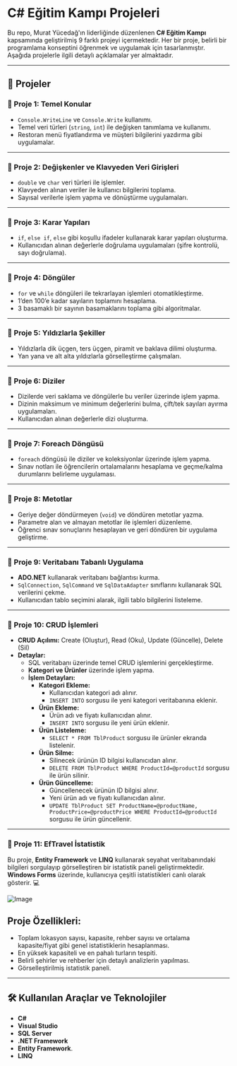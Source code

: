 # C# Eğitim Kampı Projeleri

Bu repo, Murat Yücedağ'ın liderliğinde düzenlenen **C# Eğitim Kampı** kapsamında geliştirilmiş 9 farklı projeyi içermektedir. Her bir proje, belirli bir programlama konseptini öğrenmek ve uygulamak için tasarlanmıştır. Aşağıda projelerle ilgili detaylı açıklamalar yer almaktadır.

---

## 🚀 Projeler

### 📍 Proje 1: Temel Konular
  - `Console.WriteLine` ve `Console.Write` kullanımı.
  - Temel veri türleri (`string`, `int`) ile değişken tanımlama ve kullanımı.
  - Restoran menü fiyatlandırma ve müşteri bilgilerini yazdırma gibi uygulamalar.

---

### 📍 Proje 2: Değişkenler ve Klavyeden Veri Girişleri
  - `double` ve `char` veri türleri ile işlemler.
  - Klavyeden alınan veriler ile kullanıcı bilgilerini toplama.
  - Sayısal verilerle işlem yapma ve dönüştürme uygulamaları.

---

### 📍 Proje 3: Karar Yapıları
  - `if`, `else if`, `else` gibi koşullu ifadeler kullanarak karar yapıları oluşturma.
  - Kullanıcıdan alınan değerlerle doğrulama uygulamaları (şifre kontrolü, sayı doğrulama).

---

### 📍 Proje 4: Döngüler
  - `for` ve `while` döngüleri ile tekrarlayan işlemleri otomatikleştirme.
  - 1’den 100’e kadar sayıların toplamını hesaplama.
  - 3 basamaklı bir sayının basamaklarını toplama gibi algoritmalar.

---

### 📍 Proje 5: Yıldızlarla Şekiller
  - Yıldızlarla dik üçgen, ters üçgen, piramit ve baklava dilimi oluşturma.
  - Yan yana ve alt alta yıldızlarla görselleştirme çalışmaları.

---

### 📍 Proje 6: Diziler
  - Dizilerde veri saklama ve döngülerle bu veriler üzerinde işlem yapma.
  - Dizinin maksimum ve minimum değerlerini bulma, çift/tek sayıları ayırma uygulamaları.
  - Kullanıcıdan alınan değerlerle dizi oluşturma.

---

### 📍 Proje 7: Foreach Döngüsü
  - `foreach` döngüsü ile diziler ve koleksiyonlar üzerinde işlem yapma.
  - Sınav notları ile öğrencilerin ortalamalarını hesaplama ve geçme/kalma durumlarını belirleme uygulaması.

---

### 📍 Proje 8: Metotlar
  - Geriye değer döndürmeyen (`void`) ve döndüren metotlar yazma.
  - Parametre alan ve almayan metotlar ile işlemleri düzenleme.
  - Öğrenci sınav sonuçlarını hesaplayan ve geri döndüren bir uygulama geliştirme.

---

### 📍 Proje 9: Veritabanı Tabanlı Uygulama
  - **ADO.NET** kullanarak veritabanı bağlantısı kurma.
  - `SqlConnection`, `SqlCommand` ve `SqlDataAdapter` sınıflarını kullanarak SQL verilerini çekme.
  - Kullanıcıdan tablo seçimini alarak, ilgili tablo bilgilerini listeleme.

---

### 📍 Proje 10: CRUD İşlemleri
- **CRUD Açılımı:** Create (Oluştur), Read (Oku), Update (Güncelle), Delete (Sil)
- **Detaylar:**
  - SQL veritabanı üzerinde temel CRUD işlemlerini gerçekleştirme.
  - **Kategori ve Ürünler** üzerinde işlem yapma.
  - **İşlem Detayları:**
    - **Kategori Ekleme:**
      - Kullanıcıdan kategori adı alınır.
      - `INSERT INTO` sorgusu ile yeni kategori veritabanına eklenir.
    - **Ürün Ekleme:**
      - Ürün adı ve fiyatı kullanıcıdan alınır.
      - `INSERT INTO` sorgusu ile yeni ürün eklenir.
    - **Ürün Listeleme:**
      - `SELECT * FROM TblProduct` sorgusu ile ürünler ekranda listelenir.
    - **Ürün Silme:**
      - Silinecek ürünün ID bilgisi kullanıcıdan alınır.
      - `DELETE FROM TblProduct WHERE ProductId=@productId` sorgusu ile ürün silinir.
    - **Ürün Güncelleme:**
      - Güncellenecek ürünün ID bilgisi alınır.
      - Yeni ürün adı ve fiyatı kullanıcıdan alınır.
      - `UPDATE TblProduct SET ProductName=@productName, ProductPrice=@productPrice WHERE ProductId=@productId` sorgusu ile ürün güncellenir.

---

### 📍 Proje 11: EfTravel İstatistik

Bu proje, **Entity Framework** ve **LINQ** kullanarak seyahat veritabanındaki bilgileri sorgulayıp görselleştiren bir istatistik paneli geliştirmektedir. **Windows Forms** üzerinde, kullanıcıya çeşitli istatistikleri canlı olarak gösterir. 💻

![Image](https://github.com/user-attachments/assets/6aec411b-07cb-4c9b-afb5-f6ccccae3af6)

## Proje Özellikleri:
- Toplam lokasyon sayısı, kapasite, rehber sayısı ve ortalama kapasite/fiyat gibi genel istatistiklerin hesaplanması.
- En yüksek kapasiteli ve en pahalı turların tespiti.
- Belirli şehirler ve rehberler için detaylı analizlerin yapılması.
- Görselleştirilmiş istatistik paneli.

----


## 🛠️ Kullanılan Araçlar ve Teknolojiler
- **C#**   
- **Visual Studio**   
- **SQL Server**  
- **.NET Framework** 
- **Entity Framework**.
- **LINQ**

 

